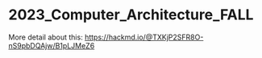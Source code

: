 # 2023_Computer_Architecture_FALL

More detail about this: https://hackmd.io/@TXKjP2SFR8O-nS9pbDQAjw/B1pLJMeZ6
